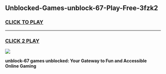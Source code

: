 
## Unblocked-Games-unblock-67-Play-Free-3fzk2
<h3>
<a href="https://premium76.site?title=unblock-67&ref=18A1">CLICK TO PLAY</a></h3>
<hr>

<h3>
<a href="https://premium76.site?title=unblock-67&ref=18A1">CLICK 2 PLAY</a>
  
</h3>

<a href="https://premium76.site?title=unblock-67&ref=18A1"><img src="https://clearcache.store/games.png"></a>


**unblock-67 games unblocked: Your Gateway to Fun and Accessible Online Gaming**
